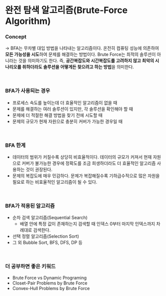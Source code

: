 # 완전 탐색 알고리즘(Brute-Force Algorithm)

### Concept

→ BFA는 무차별 대입 방법을 나타내는 알고리즘이다. 온전히 컴퓨팅 성능에 의존하여 **모든 가능성을 시도**하여 문제를 해결하는 방법이다. Brute Force는 최적의 솔루션이 아니라는 것을 의미하기도 한다. 즉, **공간복잡도와 시간복잡도를 고려하지 않고 최악의 시나리오를 취하더라도 솔루션을 어떻게든 찾으려고 하는 방법**을 의미한다.

<br>

### BFA가 사용되는 경우

- 프로세스 속도를 높이는데 더 효율적인 알고리즘이 없을 때
- 문제를 해결하는 여러 솔루션이 있지만, 각 솔루션을 확인해야 할 때
- 문제에 더 적절한 해결 방법을 찾기 전에 시도할 때
- 문제의 규모가 현재 자원으로 충분히 커버가 가능한 경우일 때

<br>

### BFA 한계

- 데이터의 범위가 커질수록 상당히 비효율적이다. 데이터의 규모가 커져서 현재 자원으로 커버가 불가능한 경우에 정확도를 조금 희생하더라도 더 효율적인 알고리즘 사용하는 것이 권장된다.
- 문제의 복잡도에 매우 민감하다. 문제가 복잡해질수록 기하급수적으로 많은 자원을 필요로 하는 비효율적인 알고리즘이 될 수 있다.

<br>

### BFA가 적용된 알고리즘

- 순차 검색 알고리즘(Sequential Search)
    - 배열 안에 특정 값이 존재하는지 검색할 때 인덱스 0부터 마지막 인덱스까지 차례대로 검색한다.
- 선택 정렬 알고리즘(Selection Sort)
- 그 외 Bubble Sort, BFS, DFS, DP 등

<br>

### 더 공부하면 좋은 키워드

- Brute Force vs Dynamic Programing
- Closet-Pair Problems by Brute Force
- Convex-Hull Problems by Brute Force
